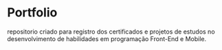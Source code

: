 # Portfolio
repositorio criado para registro dos certificados e projetos de estudos no desenvolvimento de habilidades em programação Front-End e Mobile.
